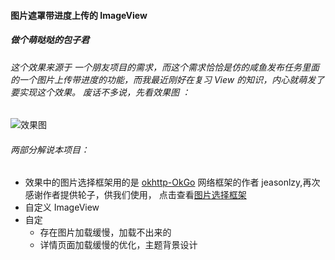 #### 图片遮罩带进度上传的 ImageView
##### 做个萌哒哒的包子君

###### 这个效果来源于 一个朋友项目的需求，而这个需求恰恰是仿的咸鱼发布任务里面的一个图片上传带进度的功能，而我最近刚好在复习 View 的知识，内心就萌发了要实现这个效果。 废话不多说，先看效果图 ：
![效果图](https://github.com/shuangqingfeng/maskingProgress/raw/master/screen/maskingProgress.gif)

###### 两部分解说本项目：
+ 效果中的图片选择框架用的是 [okhttp-OkGo](https://github.com/jeasonlzy) 网络框架的作者 jeasonlzy,再次感谢作者提供轮子，供我们使用， 点击查看[图片选择框架](https://github.com/jeasonlzy/ImagePicker)
+ 自定义 ImageView
 + 自定
    + 存在图片加载缓慢，加载不出来的
     + 详情页面加载缓慢的优化，主题背景设计
